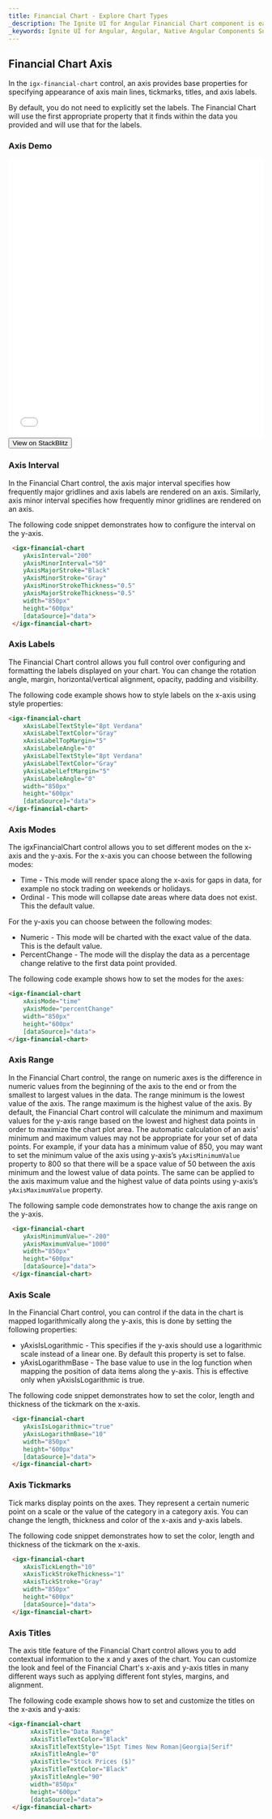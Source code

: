 ```yaml
---
title: Financial Chart - Explore Chart Types
_description: The Ignite UI for Angular Financial Chart component is easily configured to display financial data using a simple and intuitive API, as once the user binds the data, the chart offers multiple ways in which the data can then be visualized and interpreted.
_keywords: Ignite UI for Angular, Angular, Native Angular Components Suite, Native Angular Controls, Native Angular Components, Native Angular Components Library, Angular Chart, Angular Chart Control, Angular Chart Example, Angular Grid Component, Angular Chart Component, Angular Financial Chart
---
```

## Financial Chart Axis

In the `igx-financial-chart` control, an axis provides base properties for specifying appearance of axis main lines, tickmarks, titles, and axis labels.

By default, you do not need to explicitly set the labels. The Financial Chart will use the first appropriate property that it finds within the data you provided and will use that for the labels.

### Axis Demo

<div class="sample-container" style="height: 550px">
    <iframe id="financial-chart-axis-types-iframe" src='{environment:demosBaseUrl}/financial-chart-axis-types' width="100%" height="100%" seamless frameBorder="0" onload="onSampleIframeContentLoaded(this);"></iframe>
</div>
<div>
    <button data-localize="stackblitz" class="stackblitz-btn"   data-iframe-id="financial-chart-axis-types-iframe" data-demos-base-url="{environment:demosBaseUrl}">View on StackBlitz
    </button>
</div>

<div class="divider--half"></div>

### Axis Interval
In the Financial Chart control, the axis major interval specifies how frequently major gridlines and axis labels are rendered on an axis. Similarly, axis minor interval specifies how frequently minor gridlines are rendered on an axis.

The following code snippet demonstrates how to configure the interval on the y-axis.

```html
 <igx-financial-chart
    yAxisInterval="200"
    yAxisMinorInterval="50"
    yAxisMajorStroke="Black"
    yAxisMinorStroke="Gray"
    yAxisMinorStrokeThickness="0.5"
    yAxisMajorStrokeThickness="0.5"
    width="850px"
    height="600px"
    [dataSource]="data">
 </igx-financial-chart>
```
<div class="divider--half"></div>

### Axis Labels
The Financial Chart control allows you full control over configuring and formatting the labels displayed on your chart. You can change the rotation angle, margin, horizontal/vertical alignment, opacity, padding and visibility.

The following code example shows how to style labels on the x-axis using style properties:

```html
<igx-financial-chart
    xAxisLabelTextStyle="8pt Verdana"
    xAxisLabelTextColor="Gray"
    xAxisLabelTopMargin="5"
    xAxisLabeleAngle="0"
    yAxisLabelTextStyle="8pt Verdana"
    yAxisLabelTextColor="Gray"
    yAxisLabelLeftMargin="5"
    yAxisLabeleAngle="0"
    width="850px"
    height="600px"
    [dataSource]="data">
</igx-financial-chart>
```
<div class="divider--half"></div>

### Axis Modes
The igxFinancialChart control allows you to set different modes on the x-axis and the y-axis.
For the x-axis you can choose between the following modes:
- Time - This mode will render space along the x-axis for gaps in data, for example no stock trading on weekends or holidays.
- Ordinal - This mode will collapse date areas where data does not exist. This the default value.

For the y-axis you can choose between the following modes:
- Numeric - This mode will be charted with the exact value of the data. This is the default value.
- PercentChange - The mode will the display the data as a percentage change relative to the first data point provided.

The following code example shows how to set the modes for the axes:

```html
<igx-financial-chart
    xAxisMode="time"
    yAxisMode="percentChange"
    width="850px"
    height="600px"
    [dataSource]="data">
</igx-financial-chart>
```
<div class="divider--half"></div>

### Axis Range
In the Financial Chart control, the range on numeric axes is the difference in numeric values from the beginning of the axis to the end or from the smallest to largest values in the data. The range minimum is the lowest value of the axis. The range maximum is the highest value of the axis. By default, the Financial Chart control will calculate the minimum and maximum values for the y-axis range based on the lowest and highest data points in order to maximize the chart plot area. The automatic calculation of an axis' minimum and maximum values may not be appropriate for your set of data points. For example, if your data has a minimum value of 850, you may want to set the minimum value of the axis using y-axis’s `yAxisMinimumValue` property to 800 so that there will be a space value of 50 between the axis minimum and the lowest value of data points. The same can be applied to the axis maximum value and the highest value of data points using y-axis’s `yAxisMaximumValue` property.

The following sample code demonstrates how to change the axis range on the y-axis.

```html
 <igx-financial-chart
    yAxisMinimumValue="-200"
    yAxisMaximumValue="1000"
    width="850px"
    height="600px"
    [dataSource]="data">
 </igx-financial-chart>
```
<div class="divider--half"></div>

### Axis Scale
In the Financial Chart control, you can control if the data in the chart is mapped logarithmically along the y-axis, this is done by setting the following properties:
- yAxisIsLogarithmic - This specifies if the y-axis should use a logarithmic scale instead of a linear one. By default this property is set to false.
- yAxisLogarithmBase - The base value to use in the log function when mapping the position of data items along the y-axis.
This is effective only when yAxisIsLogarithmic is true.

The following code snippet demonstrates how to set the color, length and thickness of the tickmark on the x-axis.

```html
 <igx-financial-chart
    yAxisIsLogarithmic="true"
    yAxisLogarithmBase="10"
    width="850px"
    height="600px"
    [dataSource]="data">
 </igx-financial-chart>
```
<div class="divider--half"></div>

### Axis Tickmarks
Tick marks display points on the axes. They represent a certain numeric point on a scale or the value of the category in a category axis. You can change the length, thickness and color of the x-axis and y-axis labels.

The following code snippet demonstrates how to set the color, length and thickness of the tickmark on the x-axis.

```html
 <igx-financial-chart
    xAxisTickLength="10"
    xAxisTickStrokeThickness="1"
    xAxisTickStroke="Gray"
    width="850px"
    height="600px"
    [dataSource]="data">
 </igx-financial-chart>
```
<div class="divider--half"></div>

### Axis Titles
The axis title feature of the Financial Chart control allows you to add contextual information to the x and y axes of the chart. You can customize the look and feel of the Financial Chart's x-axis and y-axis titles in many different ways such as applying different font styles, margins, and alignment.

The following code example shows how to set and customize the titles on the x-axis and y-axis:

```html
<igx-financial-chart
      xAxisTitle="Data Range"
      xAxisTitleTextColor="Black"
      xAxisTitleTextStyle="15pt Times New Roman|Georgia|Serif"
      xAxisTitleAngle="0"
      yAxisTitle="Stock Prices ($)"
      yAxisTitleTextColor="Black"
      yAxisTitleAngle="90"
      width="850px"
      height="600px"
      [dataSource]="data">
 </igx-financial-chart>
```
<div class="divider--half"></div>


